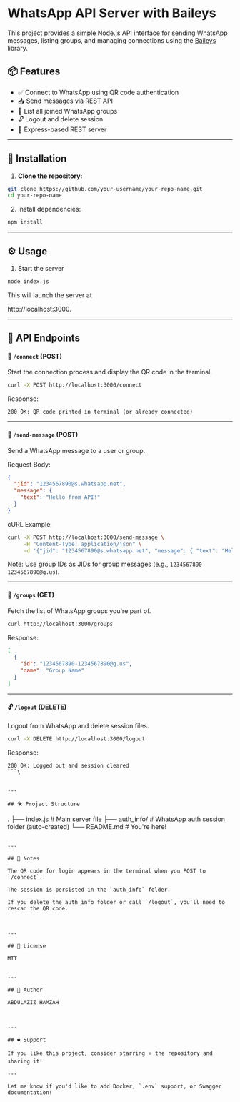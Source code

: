 # WhatsApp API Server with Baileys

This project provides a simple Node.js API interface for sending WhatsApp messages, listing groups, and managing connections using the [Baileys](https://github.com/WhiskeySockets/Baileys) library.

## 📦 Features

- ✅ Connect to WhatsApp using QR code authentication
- 📤 Send messages via REST API
- 👥 List all joined WhatsApp groups
- 🔓 Logout and delete session
- 🚀 Express-based REST server

---

## 🚀 Installation

1. **Clone the repository:**

```bash
git clone https://github.com/your-username/your-repo-name.git
cd your-repo-name
```

2. Install dependencies:


```bash
npm install
```

---

## ⚙️ Usage

1. Start the server

```bash
node index.js
```

This will launch the server at

http://localhost:3000.


---

## 📱 API Endpoints

#### 🔗 `/connect` (POST)

Start the connection process and display the QR code in the terminal.

```bash
curl -X POST http://localhost:3000/connect
```

Response:

```
200 OK: QR code printed in terminal (or already connected)
```



---

#### 💬 `/send-message` (POST)

Send a WhatsApp message to a user or group.

Request Body:

```json
{
  "jid": "1234567890@s.whatsapp.net",
  "message": {
    "text": "Hello from API!"
  }
}
```

cURL Example:

```bash
curl -X POST http://localhost:3000/send-message \
     -H "Content-Type: application/json" \
     -d '{"jid": "1234567890@s.whatsapp.net", "message": { "text": "Hello from API!" }}'
```

Note: Use group IDs as JIDs for group messages (e.g., `1234567890-1234567890@g.us`).


---

#### 👥 `/groups` (GET)

Fetch the list of WhatsApp groups you're part of.

```bash
curl http://localhost:3000/groups
```

Response:

```json
[
  {
    "id": "1234567890-1234567890@g.us",
    "name": "Group Name"
  }
]
```


---

#### 🔓 `/logout` (DELETE)

Logout from WhatsApp and delete session files.

```bash
curl -X DELETE http://localhost:3000/logout
```

Response:

```
200 OK: Logged out and session cleared
```\


---

## 🛠 Project Structure

```

.
├── index.js            # Main server file
├── auth_info/          # WhatsApp auth session folder (auto-created)
└── README.md           # You're here!

```

---

## 🔐 Notes

The QR code for login appears in the terminal when you POST to `/connect`.

The session is persisted in the `auth_info` folder.

If you delete the auth_info folder or call `/logout`, you'll need to rescan the QR code.



---

## 🧾 License

MIT


---

## 👤 Author

ABDULAZIZ HAMZAH



---

## ❤️ Support

If you like this project, consider starring ⭐ the repository and sharing it!

---

Let me know if you'd like to add Docker, `.env` support, or Swagger documentation!

